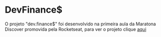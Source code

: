 # DevFinance$
O projeto "dev.finance$" foi desenvolvido na primeira aula da Maratona Discover promovida pela Rocketseat, para ver o projeto clique [aqui](https://dev-finance.netlify.app/)
